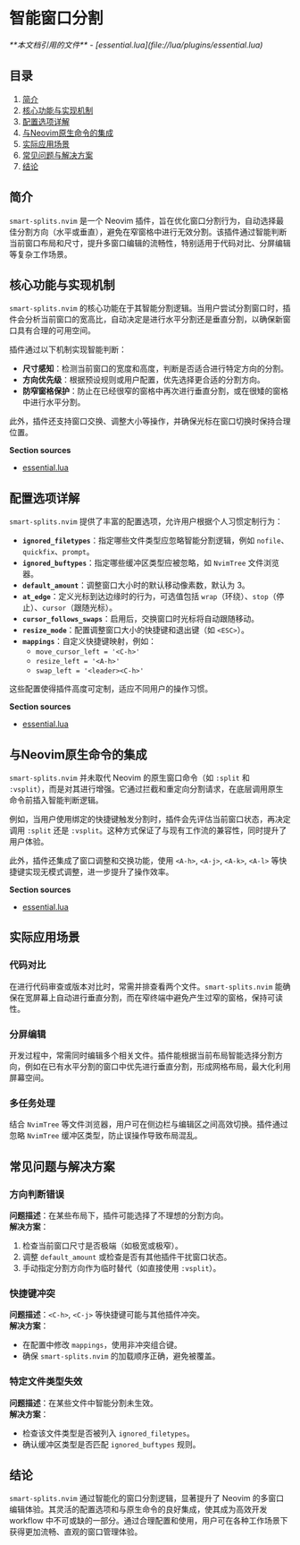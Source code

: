 # 智能窗口分割

<cite>
**本文档引用的文件**  
- [essential.lua](file://lua/plugins/essential.lua)
</cite>

## 目录
1. [简介](#简介)
2. [核心功能与实现机制](#核心功能与实现机制)
3. [配置选项详解](#配置选项详解)
4. [与Neovim原生命令的集成](#与neovim原生命令的集成)
5. [实际应用场景](#实际应用场景)
6. [常见问题与解决方案](#常见问题与解决方案)
7. [结论](#结论)

## 简介
`smart-splits.nvim` 是一个 Neovim 插件，旨在优化窗口分割行为，自动选择最佳分割方向（水平或垂直），避免在窄窗格中进行无效分割。该插件通过智能判断当前窗口布局和尺寸，提升多窗口编辑的流畅性，特别适用于代码对比、分屏编辑等复杂工作场景。

## 核心功能与实现机制
`smart-splits.nvim` 的核心功能在于其智能分割逻辑。当用户尝试分割窗口时，插件会分析当前窗口的宽高比，自动决定是进行水平分割还是垂直分割，以确保新窗口具有合理的可用空间。

插件通过以下机制实现智能判断：
- **尺寸感知**：检测当前窗口的宽度和高度，判断是否适合进行特定方向的分割。
- **方向优先级**：根据预设规则或用户配置，优先选择更合适的分割方向。
- **防窄窗格保护**：防止在已经很窄的窗格中再次进行垂直分割，或在很矮的窗格中进行水平分割。

此外，插件还支持窗口交换、调整大小等操作，并确保光标在窗口切换时保持合理位置。

**Section sources**
- [essential.lua](file://lua/plugins/essential.lua#L133-L169)

## 配置选项详解
`smart-splits.nvim` 提供了丰富的配置选项，允许用户根据个人习惯定制行为：

- **`ignored_filetypes`**：指定哪些文件类型应忽略智能分割逻辑，例如 `nofile`、`quickfix`、`prompt`。
- **`ignored_buftypes`**：指定哪些缓冲区类型应被忽略，如 `NvimTree` 文件浏览器。
- **`default_amount`**：调整窗口大小时的默认移动像素数，默认为 3。
- **`at_edge`**：定义光标到达边缘时的行为，可选值包括 `wrap`（环绕）、`stop`（停止）、`cursor`（跟随光标）。
- **`cursor_follows_swaps`**：启用后，交换窗口时光标将自动跟随移动。
- **`resize_mode`**：配置调整窗口大小的快捷键和退出键（如 `<ESC>`）。
- **`mappings`**：自定义快捷键映射，例如：
  - `move_cursor_left = '<C-h>'`
  - `resize_left = '<A-h>'`
  - `swap_left = '<leader><C-h>'`

这些配置使得插件高度可定制，适应不同用户的操作习惯。

**Section sources**
- [essential.lua](file://lua/plugins/essential.lua#L133-L169)

## 与Neovim原生命令的集成
`smart-splits.nvim` 并未取代 Neovim 的原生窗口命令（如 `:split` 和 `:vsplit`），而是对其进行增强。它通过拦截和重定向分割请求，在底层调用原生命令前插入智能判断逻辑。

例如，当用户使用绑定的快捷键触发分割时，插件会先评估当前窗口状态，再决定调用 `:split` 还是 `:vsplit`。这种方式保证了与现有工作流的兼容性，同时提升了用户体验。

此外，插件还集成了窗口调整和交换功能，使用 `<A-h>`, `<A-j>`, `<A-k>`, `<A-l>` 等快捷键实现无模式调整，进一步提升了操作效率。

**Section sources**
- [essential.lua](file://lua/plugins/essential.lua#L133-L169)

## 实际应用场景
### 代码对比
在进行代码审查或版本对比时，常需并排查看两个文件。`smart-splits.nvim` 能确保在宽屏幕上自动进行垂直分割，而在窄终端中避免产生过窄的窗格，保持可读性。

### 分屏编辑
开发过程中，常需同时编辑多个相关文件。插件能根据当前布局智能选择分割方向，例如在已有水平分割的窗口中优先进行垂直分割，形成网格布局，最大化利用屏幕空间。

### 多任务处理
结合 `NvimTree` 等文件浏览器，用户可在侧边栏与编辑区之间高效切换。插件通过忽略 `NvimTree` 缓冲区类型，防止误操作导致布局混乱。

## 常见问题与解决方案
### 方向判断错误
**问题描述**：在某些布局下，插件可能选择了不理想的分割方向。  
**解决方案**：
1. 检查当前窗口尺寸是否极端（如极宽或极窄）。
2. 调整 `default_amount` 或检查是否有其他插件干扰窗口状态。
3. 手动指定分割方向作为临时替代（如直接使用 `:vsplit`）。

### 快捷键冲突
**问题描述**：`<C-h>`, `<C-j>` 等快捷键可能与其他插件冲突。  
**解决方案**：
- 在配置中修改 `mappings`，使用非冲突组合键。
- 确保 `smart-splits.nvim` 的加载顺序正确，避免被覆盖。

### 特定文件类型失效
**问题描述**：在某些文件中智能分割未生效。  
**解决方案**：
- 检查该文件类型是否被列入 `ignored_filetypes`。
- 确认缓冲区类型是否匹配 `ignored_buftypes` 规则。

## 结论
`smart-splits.nvim` 通过智能化的窗口分割逻辑，显著提升了 Neovim 的多窗口编辑体验。其灵活的配置选项和与原生命令的良好集成，使其成为高效开发 workflow 中不可或缺的一部分。通过合理配置和使用，用户可在各种工作场景下获得更加流畅、直观的窗口管理体验。